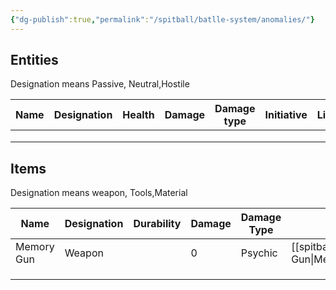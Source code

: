 ```yaml
---
{"dg-publish":true,"permalink":"/spitball/batlle-system/anomalies/"}
---
```




## Entities
Designation means Passive, Neutral,Hostile

| Name | Designation | Health | Damage | Damage type | Initiative | Link |
| ---- | ----------- | ------ | ------ | ----------- | ---------- | ---- |
|      |             |        |        |             |            |      |
|      |             |        |        |             |            |      |
|      |             |        |        |             |            |      |
## Items
Designation means weapon, Tools,Material

| Name       | Designation | Durability | Damage | Damage Type | Link           |
| ---------- | ----------- | ---------- | ------ | ----------- | -------------- |
| Memory Gun | Weapon      |            | 0      | Psychic     | [[spitball/Anomalies/Memory Gun\|Memory Gun]] |
|            |             |            |        |             |                |
|            |             |            |        |             |                |
|            |             |            |        |             |                |
